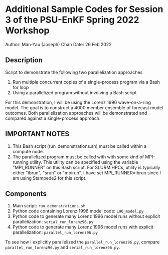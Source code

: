 # Additional Sample Codes for Session 3 of the PSU-EnKF Spring 2022 Workshop
Author: Man-Yau (Joseph) Chan
Date: 26 Feb 2022


## Description
Script to demonstrate the following two parallelization approaches
1) Run multiple concurrent copies of a single-process program via a Bash
   for loop
2) Using a parallelized program without involving a Bash script

For this demonstration, I will be using the Lorenz 1996 wave-on-a-ring model.
The goal is to construct a 4000 member ensemble of forecast model outcomes.
Both parallelization approaches will be demonstrated and compared against a
single-process approach.



## IMPORTANT NOTES
1) This Bash script (run_demonstrations.sh) must be called within a compute node.
2) The parallelized program must be called with with some kind of MPI-running
   utility. This utility can be specified using the variable "MPI_RUNNER" on
   this Bash script. For SLURM HPCs, utility is typically either "ibrun",
   "srun" or "mpirun".
   I have set MPI_RUNNER=ibrun since I am using Stampede2 for this script.

## Components
1) Main script: `run_demonstrations.sh` 
2) Python code containing Lorenz 1996 model code: `L96_model.py`
3) Python code to generate many Lorenz 1996 model runs without explicit parallelization: `serial_run_lorenz96.py`
4) Python code to generate many Lorenz 1996 model runs with explicit parallelization: `parallel_run_lorenz96.py`

To see how I explicitly parallelized the `parallel_run_lorenz96.py`, compare `parallel_run_lorenz96.py` and `serial_run_lorenz96.py`. 

